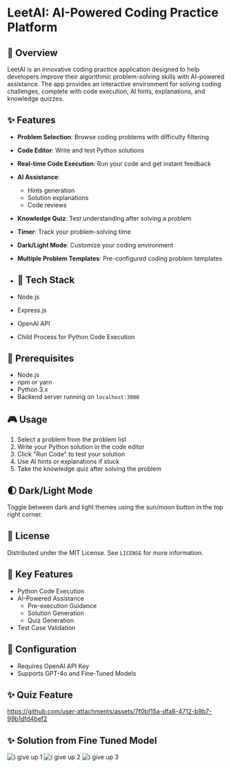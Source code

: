 # LeetAI: AI-Powered Coding Practice Platform

## 🚀 Overview

LeetAI is an innovative coding practice application designed to help developers improve their algorithmic problem-solving skills with AI-powered assistance. The app provides an interactive environment for solving coding challenges, complete with code execution, AI hints, explanations, and knowledge quizzes.

## ✨ Features

- **Problem Selection**: Browse coding problems with difficulty filtering
- **Code Editor**: Write and test Python solutions
- **Real-time Code Execution**: Run your code and get instant feedback
- **AI Assistance**:
  - Hints generation
  - Solution explanations
  - Code reviews
- **Knowledge Quiz**: Test understanding after solving a problem
- **Timer**: Track your problem-solving time
- **Dark/Light Mode**: Customize your coding environment
- **Multiple Problem Templates**: Pre-configured coding problem templates

- ## 🔧 Tech Stack

- Node.js
- Express.js
- OpenAI API
- Child Process for Python Code Execution


## 🔧 Prerequisites

- Node.js
- npm or yarn
- Python 3.x
- Backend server running on `localhost:3000`

## 🎮 Usage

1. Select a problem from the problem list
2. Write your Python solution in the code editor
3. Click "Run Code" to test your solution
4. Use AI hints or explanations if stuck
5. Take the knowledge quiz after solving the problem

## 🌓 Dark/Light Mode

Toggle between dark and light themes using the sun/moon button in the top right corner.

## 📄 License

Distributed under the MIT License. See `LICENSE` for more information.

## 🌟 Key Features

- Python Code Execution
- AI-Powered Assistance
  - Pre-execution Guidance
  - Solution Generation
  - Quiz Generation
- Test Case Validation

## 🔐 Configuration

- Requires OpenAI API Key
- Supports GPT-4o and Fine-Tuned Models

## ✨ Quiz Feature
https://github.com/user-attachments/assets/7f0bf15a-dfa8-4712-b9b7-99b1dfd4bef2



## ✨ Solution from Fine Tuned Model
![i give up 1](https://github.com/user-attachments/assets/dbd7d76c-f762-4ed6-a640-165e3da48085)
![i give up 2](https://github.com/user-attachments/assets/abdb6244-1dad-4a36-a79c-b97436cfad34)
![i give up 3](https://github.com/user-attachments/assets/a11be438-d7a0-4375-8c89-591cde98cfc1)


